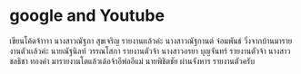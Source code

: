 # google and Youtube
เขียนโค้ดจ้าาาา
นางสาวณัฐภา สุขเจริญ รายงานเเล้วค่ะ
นางสาวณัฐกานต์ จ๋อมพันธ์ วิ่งจากบ้านมารายงานตัวเเล้วค่ะ
นายณัฐนิลท์ วรรณโสภา รายงานตัวจ้า
นางสาวอรยา บุญจันทร์ รายงานตัวจ้า
นางสาว ชลธิชา ทองคำ มารายงานโตแล้วเด้อจ้าอีพ่ออีแม่
นายพิชิตชัย ผ่านจังหาร รายงานตัวครับ
